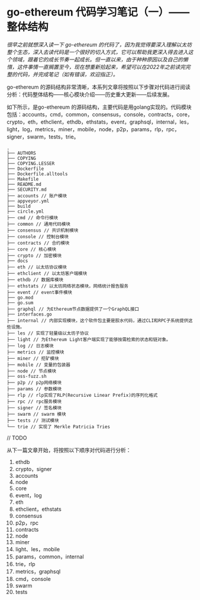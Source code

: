 # go-ethereum 代码学习笔记（一）——整体结构

*很早之前就想深入读一下 go-ethereum 的代码了，因为我觉得要深入理解以太坊整个生态，深入去读代码是一个很好的切入方式，它可以帮助我更深入得去进入这个领域，跟着它的成长节奏一起成长。但一直以来，由于种种原因以及自己的懒惰，这件事情一直搁置至今，现在想重新拾起来，希望可以在2022年之前读完完整的代码，并完成笔记（如有错误，欢迎指正）。*

go-ethereum 的源码结构非常清晰，本系列文章将按照以下步骤对代码进行阅读分析：代码整体结构——核心模块介绍——历史重大更新——后续发展。

如下所示，是go-ethereum 的源码结构，主要代码是用golang实现的。代码模块包括：accounts，cmd，common，consensus，console，contracts，core，crypto，eth，ethclient，ethdb，ethstats，event，graphsql，internal，les，light，log，metrics，miner，mobile，node，p2p，params，rlp，rpc，signer，swarm，tests，trie。

```shell
.
├── AUTHORS
├── COPYING
├── COPYING.LESSER
├── Dockerfile
├── Dockerfile.alltools
├── Makefile
├── README.md
├── SECURITY.md
├── accounts // 账户模块
├── appveyor.yml
├── build
├── circle.yml
├── cmd // 命令行模块
├── common // 通用代码模块
├── consensus // 共识机制模块
├── console // 控制台模块
├── contracts // 合约模块
├── core // 核心模块
├── crypto // 加密模块
├── docs
├── eth // 以太坊协议模块
├── ethclient // 以太坊客户端模块
├── ethdb // 数据库模块
├── ethstats // 以太坊网络状态模块，网络统计报告服务
├── event // event事件模块
├── go.mod
├── go.sum
├── graphql // 为Ethereum节点数据提供了一个GraphQL接口
├── interfaces.go
├── internal // 内部实现模块，这个软件包主要是胶水代码，通过CLI和RPC子系统提供这些设施。
├── les // 实现了轻量级以太坊子协议
├── light // 为Ethereum Light客户端实现了能够按需检索的状态和链对象。
├── log // 日志模块
├── metrics // 监控模块
├── miner // 挖矿模块
├── mobile // 变量的包装器
├── node // 节点模块
├── oss-fuzz.sh
├── p2p // p2p网络模块
├── params // 参数模块
├── rlp // rlp实现了RLP(Recursive Linear Prefix)的序列化格式
├── rpc // rpc服务模块
├── signer // 签名模块
├── swarm // swarm 模块
├── tests // 测试模块
└── trie // 实现了 Merkle Patricia Tries
```



// TODO



从下一篇文章开始，将按照以下顺序对代码进行分析：

1. ethdb
2. crypto，signer
3. accounts
4. node
5. core
6. event，log
7. eth
8. ethclient，ethstats
9. consensus
10. p2p，rpc
11. contracts
12. node
13. miner
14. light、les，mobile
15. params，common，internal
16. trie，rlp
17. metrics，graphsql
18. cmd，console
19. swarm
20. tests

